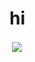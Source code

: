 # hi 

<p>&nbsp;<img align="center" src="https://readme-stars.vercel.app/api?username=x1xhlol&hide=contribs" /></p>
 

